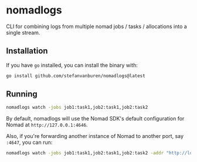 # nomadlogs

CLI for combining logs from multiple nomad jobs / tasks / allocations into a single stream.

## Installation

If you have `go` installed, you can install the binary with:

```sh
go install github.com/stefanvanburen/nomadlogs@latest
```

## Running

```sh
nomadlogs watch -jobs job1:task1,job2:task1,job2:task2
```

By default, nomadlogs will use the Nomad SDK's default configuration for Nomad at `http://127.0.0.1:4646`.

Also, if you're forwarding another instance of Nomad to another port, say `:4647`, you can run:

```sh
nomadlogs watch -jobs job1:task1,job2:task1,job2:task2 -addr "http://localhost:4647"
```
